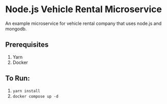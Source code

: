 # Node.js Vehicle Rental Microservice

An example microservice for vehicle rental company that uses node.js and mongodb.

## Prerequisites

1. Yarn
1. Docker

## To Run:

1. `yarn install`
1. `docker compose up -d`
